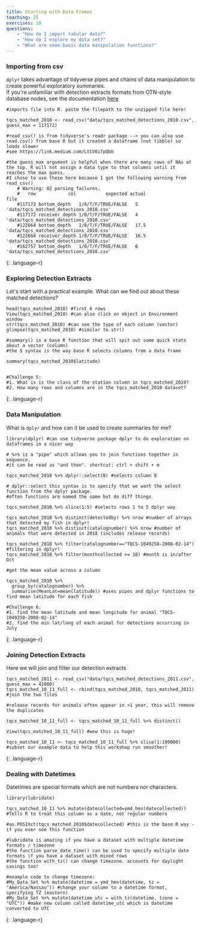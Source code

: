 ```yaml
---
title: Starting with Data Frames
teaching: 25
exercises: 10
questions:
    - "How do I import tabular data?"
    - "How do I explore my data set?"
    - "What are some basic data manipulation functions?"
---
```


### Importing from csv

`dplyr` takes advantage of tidyverse pipes and chains of data manipulation to create powerful exploratory summaries.\
If you're unfamiliar with detection extracts formats from OTN-style database nodes, see the documentation [here](https://members.oceantrack.org/data/otn-detection-extract-documentation-matched-to-animals)

~~~
#imports file into R. paste the filepath to the unzipped file here!

tqcs_matched_2010 <- read_csv("data/tqcs_matched_detections_2010.csv", guess_max = 117172)

#read_csv() is from tidyverse's readr package --> you can also use read.csv() from base R but it created a dataframe (not tibble) so loads slower
#see https://link.medium.com/LtCV6ifpQbb 

#the guess_max argument is helpful when there are many rows of NAs at the top. R will not assign a data type to that columns until it reaches the max guess.
#I chose to use these here because I got the following warning from read_csv()
	# Warning: 82 parsing failures.
	#   row            col           expected actual                                    file
	#117172 bottom_depth   1/0/T/F/TRUE/FALSE   5    'data/tqcs_matched_detections_2010.csv'
	#117172 receiver_depth 1/0/T/F/TRUE/FALSE   4    'data/tqcs_matched_detections_2010.csv'
	#122664 bottom_depth   1/0/T/F/TRUE/FALSE   17.5 'data/tqcs_matched_detections_2010.csv'
	#122664 receiver_depth 1/0/T/F/TRUE/FALSE   16.5 'data/tqcs_matched_detections_2010.csv'
	#162757 bottom_depth   1/0/T/F/TRUE/FALSE   6    'data/tqcs_matched_detections_2010.csv'

~~~
{: .language-r}


### Exploring Detection Extracts

Let's start with a practical example. What can we find out about these matched detections?
~~~
head(tqcs_matched_2010) #first 6 rows
View(tqcs_matched_2010) #can also click on object in Environment window
str(tqcs_matched_2010) #can see the type of each column (vector)
glimpse(tqcs_matched_2010) #similar to str()

#summary() is a base R function that will spit out some quick stats about a vector (column)
#the $ syntax is the way base R selects columns from a data frame

summary(tqcs_matched_2010$latitude) 


#Challenge 5: 
#1. What is is the class of the station column in tqcs_matched_2010?
#2. How many rows and columns are in the tqcs_matched_2010 dataset?
~~~
{: .language-r}

### Data Manipulation

What is `dplyr` and how can it be used to create summaries for me?
~~~
library(dplyr) #can use tidyverse package dplyr to do exploration on dataframes in a nicer way

# %>% is a "pipe" which allows you to join functions together in sequence. 
#it can be read as "and then". shortcut: ctrl + shift + m

tqcs_matched_2010 %>% dplyr::select(8) #selects column 8

# dplyr::select this syntax is to specify that we want the select function from the dplyr package. 
#often functions are named the same but do diff things

tqcs_matched_2010 %>% slice(1:5) #selects rows 1 to 5 dplyr way

tqcs_matched_2010 %>% distinct(detectedby) %>% nrow #number of arrays that detected my fish in dplyr!
tqcs_matched_2010 %>% distinct(catalognumber) %>% nrow #number of animals that were detected in 2018 (includes release records)

tqcs_matched_2010 %>% filter(catalognumber=="TQCS-1049258-2008-02-14") #filtering in dplyr!
tqcs_matched_2010 %>% filter(monthcollected >= 10) #month is in/after Oct

#get the mean value across a column

tqcs_matched_2010 %>%
  group_by(catalognumber) %>%
  summarise(MeanLat=mean(latitude)) #uses pipes and dplyr functions to find mean latitude for each fish

#Challenge 6: 
#1. find the mean latitude and mean longitude for animal "TQCS-1049258-2008-02-14"
#2. find the min lat/long of each animal for detections occurring in July
~~~
{: .language-r}


### Joining Detection Extracts
Here we will join and filter our detection extracts
~~~
tqcs_matched_2011 <- read_csv("data/tqcs_matched_detections_2011.csv", guess_max = 41880)
tqcs_matched_10_11_full <- rbind(tqcs_matched_2010, tqcs_matched_2011) #join the two files

#release records for animals often appear in >1 year, this will remove the duplicates

tqcs_matched_10_11_full <- tqcs_matched_10_11_full %>% distinct() 

View(tqcs_matched_10_11_full) #wow this is huge!

tqcs_matched_10_11 <- tqcs_matched_10_11_full %>% slice(1:100000) #subset our example data to help this workshop run smoother!
~~~
{: .language-r}


### Dealing with Datetimes
Datetimes are special formats which are not numbers nor characters.
~~~
library(lubridate) 

tqcs_matched_10_11 %>% mutate(datecollected=ymd_hms(datecollected)) #Tells R to treat this column as a date, not regular numbers

#as.POSIXct(tqcs_matched_2010$datecollected) #this is the base R way - if you ever see this function

#lubridate is amazing if you have a dataset with multiple datetime formats / timezone
#the function parse_date_time() can be used to specify multiple date formats if you have a dataset with mixed rows
#the function with_tz() can change timezone. accounts for daylight savings too!

#example code to change timezone:
#My_Data_Set %>% mutate(datetime = ymd_hms(datetime, tz = "America/Nassau")) #change your column to a datetime format, specifying TZ (eastern)
#My_Data_Set %>% mutate(datetime_utc = with_tz(datetime, tzone = "UTC")) #make new column called datetime_utc which is datetime converted to UTC

~~~
{: .language-r}

